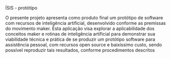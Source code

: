 ÍSIS - protótipo

O presente projeto apresenta como produto final um protótipo de software com recursos de inteligência artificial, desenvolvido conforme as premissas do movimento maker. 
Esta aplicação visa explorar a aplicabilidade dos conceitos maker e rotinas de inteligência artificial para demonstrar sua viabilidade técnica e prática de se produzir um protótipo software para assistência pessoal, com recursos open source e baixíssimo custo, sendo possível reproduzir tais resultados, conforme procedimentos descritos

